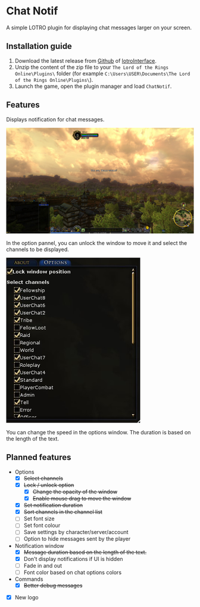 # Chat Notif

A simple LOTRO plugin for displaying chat messages larger on your screen.

## Installation guide

1. Download the latest release from [Github](https://github.com/EsyArda/ChatNotif/releases/latest) of [lotroInterface](https://www.lotrointerface.com/downloads/info1208).
2. Unzip the content of the zip file to your `The Lord of the Rings Online\Plugins\` folder (for example `C:\Users\USER\Documents\The Lord of the Rings Online\Plugins\`).
3. Launch the game, open the plugin manager and load `ChatNotif`.

## Features

Displays notification for chat messages.

![Screenshot from LOTRO with the message "Hello world!" in the centre.](./ChatNotif/res/notif.jpg)

In the option pannel, you can unlock the window to move it and select the channels to be displayed.

![The option pannel](./ChatNotif/res/options.jpg)

You can change the speed in the options window.
The duration is based on the length of the text.

## Planned features

- Options
  - [x] ~~Select channels~~
  - [x] ~~Lock / unlock option~~
    - [x] ~~Change the opacity of the window~~
    - [x] ~~Enable mouse drag to move the window~~
  - [x] ~~Set notification duration~~
  - [x] ~~Sort channels in the channel list~~
  - [ ] Set font size
  - [ ] Set font colour
  - [ ] Save settings by character/server/account
  - [ ] Option to hide messages sent by the player
- Notification window
  - [x] ~~Message duration based on the length of the text.~~
  - [x] Don't display notifications if UI is hidden
  - [ ] Fade in and out
  - [ ] Font color based on chat options colors
- Commands
  - [x] ~~Better debug messages~~
- [x] New logo
